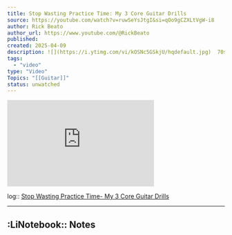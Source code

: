 ```yaml
---
title: Stop Wasting Practice Time: My 3 Core Guitar Drills
source: https://youtube.com/watch?v=ruwSeYsJtgI&si=qOo9gCZXLtVgW-i8
author: Rick Beato
author_url: https://www.youtube.com/@RickBeato
published:
created: 2025-04-09
description: ![](https://i.ytimg.com/vi/kOSNc5GSkjU/hqdefault.jpg)  70s Rock Bands That Mysteriously Disappeared Overnight  From: Vinyl Vistas  https://youtube.com/watch?v=kOSNc5GSkjU&si=IJh4QrSX_n6qgiVC  ---  
tags:
  - "video"
type: "Video"
Topics: "[[Guitar]]"
status: unwatched
---
```


<iframe width="340" height="200" src="https://www.youtube.com/embed/ruwSeYsJtgI?feature=oembed" frameborder="0" allow="accelerometer; autoplay; clipboard-write; encrypted-media; gyroscope; picture-in-picture; web-share" referrerpolicy="strict-origin-when-cross-origin" allowfullscreen title="Stop Wasting Practice Time: My 3 Core Guitar Drills"></iframe>

log:: [Stop Wasting Practice Time- My 3 Core Guitar Drills](https://youtube.com/watch?v=ruwSeYsJtgI&si=qOo9gCZXLtVgW-i8)

---

## :LiNotebook:: Notes


